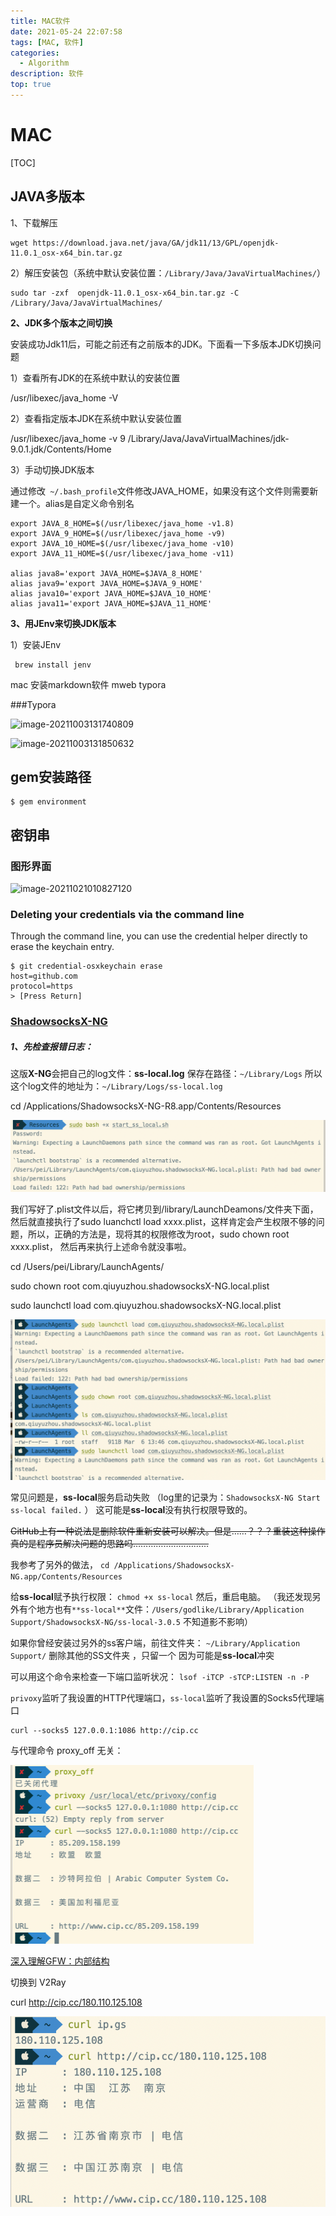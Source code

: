 ```yaml
---
title: MAC软件
date: 2021-05-24 22:07:58
tags: [MAC, 软件]
categories:
  - Algorithm
description: 软件
top: true
---
```




# MAC

[TOC]

## JAVA多版本

1、下载解压

```
wget https://download.java.net/java/GA/jdk11/13/GPL/openjdk-11.0.1_osx-x64_bin.tar.gz
```

2）解压安装包（系统中默认安装位置：`/Library/Java/JavaVirtualMachines/`）

```
sudo tar -zxf  openjdk-11.0.1_osx-x64_bin.tar.gz -C /Library/Java/JavaVirtualMachines/
```



**2、JDK多个版本之间切换**

安装成功Jdk11后，可能之前还有之前版本的JDK。下面看一下多版本JDK切换问题

1）查看所有JDK的在系统中默认的安装位置

/usr/libexec/java_home  -V

2）查看指定版本JDK在系统中默认安装位置

/usr/libexec/java_home -v 9
/Library/Java/JavaVirtualMachines/jdk-9.0.1.jdk/Contents/Home

3）手动切换JDK版本

通过修改` ~/.bash_profile`文件修改JAVA_HOME，如果没有这个文件则需要新建一个。alias是自定义命令别名

```
export JAVA_8_HOME=$(/usr/libexec/java_home -v1.8)
export JAVA_9_HOME=$(/usr/libexec/java_home -v9)
export JAVA_10_HOME=$(/usr/libexec/java_home -v10)
export JAVA_11_HOME=$(/usr/libexec/java_home -v11)

alias java8='export JAVA_HOME=$JAVA_8_HOME'
alias java9='export JAVA_HOME=$JAVA_9_HOME'
alias java10='export JAVA_HOME=$JAVA_10_HOME'
alias java11='export JAVA_HOME=$JAVA_11_HOME'
```



**3、用JEnv来切换JDK版本**

1）安装JEnv

```
 brew install jenv
```


mac 安装markdown软件 mweb typora





###Typora



![image-20211003131740809](mac/image-20211003131740809.png)



![image-20211003131850632](mac/image-20211003131850632.png)



## gem安装路径

```
$ gem environment
```





## 密钥串

### 图形界面

![image-20211021010827120](mac/image-20211021010827120.png)

### Deleting your credentials via the command line

Through the command line, you can use the credential helper directly to erase the keychain entry.

```shell
$ git credential-osxkeychain erase
host=github.com
protocol=https
> [Press Return]
```





### [ShadowsocksX-NG](https://www.twisted-meadows.com/shadowsocksx-ng/)

##### 1、先检查报错日志：

这版**X-NG**会把自己的log文件：**ss-local.log**
保存在路径：`~/Library/Logs`
所以这个log文件的地址为：`~/Library/Logs/ss-local.log`



cd /Applications/ShadowsocksX-NG-R8.app/Contents/Resources

![image-20220306141158775](mac/image-20220306141158775.png)





我们写好了.plist文件以后，将它拷贝到/library/LaunchDeamons/文件夹下面，然后就直接执行了sudo luanchctl load xxxx.plist，这样肯定会产生权限不够的问题，所以，正确的方法是，现将其的权限修改为root，sudo chown root xxxx.plist， 然后再来执行上述命令就没事啦。

cd /Users/pei/Library/LaunchAgents/

sudo chown root com.qiuyuzhou.shadowsocksX-NG.local.plist



sudo launchctl load com.qiuyuzhou.shadowsocksX-NG.local.plist

![image-20220306135458030](mac/image-20220306135458030.png)





常见问题是，**ss-local**服务启动失败
（log里的记录为：`ShadowsocksX-NG Start ss-local failed.` ）
这可能是**ss-local**没有执行权限导致的。

~~GitHub上有一种说法是删除软件重新安装可以解决。但是……？？？重装这种操作真的是程序员解决问题的思路吗…………………………~~

我参考了另外的做法，
`cd /Applications/ShadowsocksX-NG.app/Contents/Resources`

给**ss-local**赋予执行权限：
`chmod +x ss-local`
然后，重启电脑。
（我还发现另外有个地方也有`**ss-local**`文件：`/Users/godlike/Library/Application Support/ShadowsocksX-NG/ss-local-3.0.5`  不知道影不影响）





如果你曾经安装过另外的ss客户端，前往文件夹：
`~/Library/Application Support/`
删除其他的SS文件夹 ，只留一个
因为可能是**ss-local**冲突



可以用这个命令来检查一下端口监听状况：
`lsof -iTCP -sTCP:LISTEN -n -P`



`privoxy`监听了我设置的HTTP代理端口，`ss-local`监听了我设置的Socks5代理端口

```
curl --socks5 127.0.0.1:1086 http://cip.cc
```

与代理命令 proxy_off 无关：

![image-20220306141025785](mac/image-20220306141025785.png)



[深入理解GFW：内部结构](https://gfwrev.blogspot.jp/2010/02/gfw.html)

切换到 V2Ray 

curl http://cip.cc/180.110.125.108

![image-20220306142304268](mac/image-20220306142304268.png)



